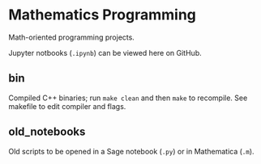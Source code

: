 # Mathematics Programming
Math-oriented programming projects.   

Jupyter notbooks (`.ipynb`) can be viewed here on GitHub.

## bin
Compiled C++ binaries; run `make clean` and then `make` to recompile. See makefile to edit compiler and flags.

## old_notebooks
Old scripts to be opened in a Sage notebook (`.py`) or in Mathematica (`.m`).
